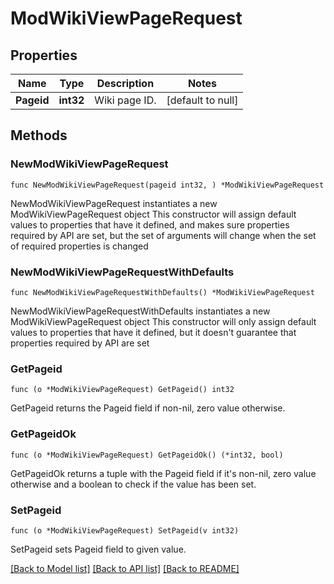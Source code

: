 # ModWikiViewPageRequest

## Properties

Name | Type | Description | Notes
------------ | ------------- | ------------- | -------------
**Pageid** | **int32** | Wiki page ID. | [default to null]

## Methods

### NewModWikiViewPageRequest

`func NewModWikiViewPageRequest(pageid int32, ) *ModWikiViewPageRequest`

NewModWikiViewPageRequest instantiates a new ModWikiViewPageRequest object
This constructor will assign default values to properties that have it defined,
and makes sure properties required by API are set, but the set of arguments
will change when the set of required properties is changed

### NewModWikiViewPageRequestWithDefaults

`func NewModWikiViewPageRequestWithDefaults() *ModWikiViewPageRequest`

NewModWikiViewPageRequestWithDefaults instantiates a new ModWikiViewPageRequest object
This constructor will only assign default values to properties that have it defined,
but it doesn't guarantee that properties required by API are set

### GetPageid

`func (o *ModWikiViewPageRequest) GetPageid() int32`

GetPageid returns the Pageid field if non-nil, zero value otherwise.

### GetPageidOk

`func (o *ModWikiViewPageRequest) GetPageidOk() (*int32, bool)`

GetPageidOk returns a tuple with the Pageid field if it's non-nil, zero value otherwise
and a boolean to check if the value has been set.

### SetPageid

`func (o *ModWikiViewPageRequest) SetPageid(v int32)`

SetPageid sets Pageid field to given value.



[[Back to Model list]](../README.md#documentation-for-models) [[Back to API list]](../README.md#documentation-for-api-endpoints) [[Back to README]](../README.md)


